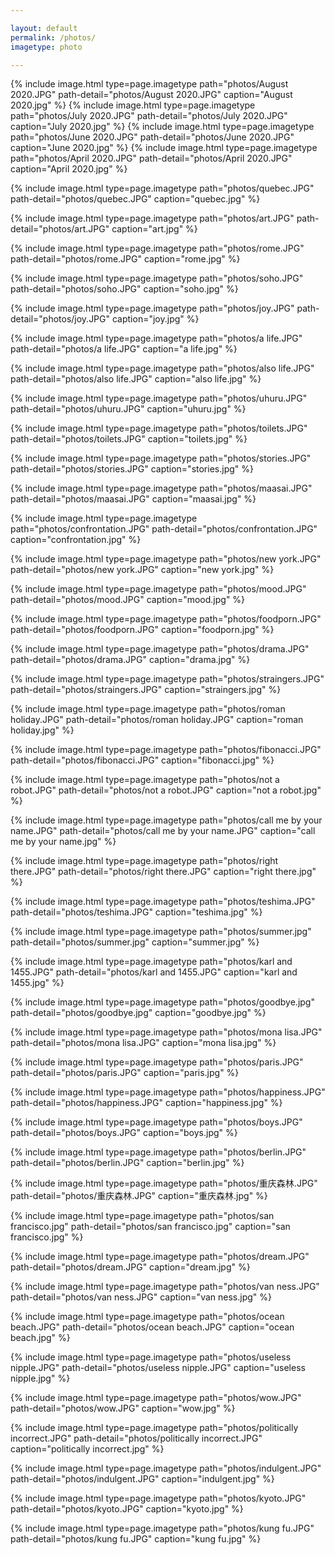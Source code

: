 ```yaml
---

layout: default
permalink: /photos/
imagetype: photo

---
```

{% include image.html type=page.imagetype path="photos/August 2020.JPG" path-detail="photos/August 2020.JPG" caption="August 2020.jpg" %}
{% include image.html type=page.imagetype path="photos/July 2020.JPG" path-detail="photos/July 2020.JPG" caption="July 2020.jpg" %}
{% include image.html type=page.imagetype path="photos/June 2020.JPG" path-detail="photos/June 2020.JPG" caption="June 2020.jpg" %}
{% include image.html type=page.imagetype path="photos/April 2020.JPG" path-detail="photos/April 2020.JPG" caption="April 2020.jpg" %}

{% include image.html type=page.imagetype path="photos/quebec.JPG" path-detail="photos/quebec.JPG" caption="quebec.jpg" %}

{% include image.html type=page.imagetype path="photos/art.JPG" path-detail="photos/art.JPG" caption="art.jpg" %}

{% include image.html type=page.imagetype path="photos/rome.JPG" path-detail="photos/rome.JPG" caption="rome.jpg" %}

{% include image.html type=page.imagetype path="photos/soho.JPG" path-detail="photos/soho.JPG" caption="soho.jpg" %}

{% include image.html type=page.imagetype path="photos/joy.JPG" path-detail="photos/joy.JPG" caption="joy.jpg" %}

{% include image.html type=page.imagetype path="photos/a life.JPG" path-detail="photos/a life.JPG" caption="a life.jpg" %}

{% include image.html type=page.imagetype path="photos/also life.JPG" path-detail="photos/also life.JPG" caption="also life.jpg" %}

{% include image.html type=page.imagetype path="photos/uhuru.JPG" path-detail="photos/uhuru.JPG" caption="uhuru.jpg" %}

{% include image.html type=page.imagetype path="photos/toilets.JPG" path-detail="photos/toilets.JPG" caption="toilets.jpg" %}

{% include image.html type=page.imagetype path="photos/stories.JPG" path-detail="photos/stories.JPG" caption="stories.jpg" %}

{% include image.html type=page.imagetype path="photos/maasai.JPG" path-detail="photos/maasai.JPG" caption="maasai.jpg" %}

{% include image.html type=page.imagetype path="photos/confrontation.JPG" path-detail="photos/confrontation.JPG" caption="confrontation.jpg" %}

{% include image.html type=page.imagetype path="photos/new york.JPG" path-detail="photos/new york.JPG" caption="new york.jpg" %}

{% include image.html type=page.imagetype path="photos/mood.JPG" path-detail="photos/mood.JPG" caption="mood.jpg" %}

{% include image.html type=page.imagetype path="photos/foodporn.JPG" path-detail="photos/foodporn.JPG" caption="foodporn.jpg" %}

{% include image.html type=page.imagetype path="photos/drama.JPG" path-detail="photos/drama.JPG" caption="drama.jpg" %}

{% include image.html type=page.imagetype path="photos/straingers.JPG" path-detail="photos/straingers.JPG" caption="straingers.jpg" %}

{% include image.html type=page.imagetype path="photos/roman holiday.JPG" path-detail="photos/roman holiday.JPG" caption="roman holiday.jpg" %}

{% include image.html type=page.imagetype path="photos/fibonacci.JPG" path-detail="photos/fibonacci.JPG" caption="fibonacci.jpg" %}

{% include image.html type=page.imagetype path="photos/not a robot.JPG" path-detail="photos/not a robot.JPG" caption="not a robot.jpg" %}

{% include image.html type=page.imagetype path="photos/call me by your name.JPG" path-detail="photos/call me by your name.JPG" caption="call me by your name.jpg" %}

{% include image.html type=page.imagetype path="photos/right there.JPG" path-detail="photos/right there.JPG" caption="right there.jpg" %}

{% include image.html type=page.imagetype path="photos/teshima.JPG" path-detail="photos/teshima.JPG" caption="teshima.jpg" %}

{% include image.html type=page.imagetype path="photos/summer.jpg" path-detail="photos/summer.jpg" caption="summer.jpg" %}

{% include image.html type=page.imagetype path="photos/karl and 1455.JPG" path-detail="photos/karl and 1455.JPG" caption="karl and 1455.jpg" %}

{% include image.html type=page.imagetype path="photos/goodbye.jpg" path-detail="photos/goodbye.jpg" caption="goodbye.jpg" %}

{% include image.html type=page.imagetype path="photos/mona lisa.JPG" path-detail="photos/mona lisa.JPG" caption="mona lisa.jpg" %}

{% include image.html type=page.imagetype path="photos/paris.JPG" path-detail="photos/paris.JPG" caption="paris.jpg" %}

{% include image.html type=page.imagetype path="photos/happiness.JPG" path-detail="photos/happiness.JPG" caption="happiness.jpg" %}

{% include image.html type=page.imagetype path="photos/boys.JPG" path-detail="photos/boys.JPG" caption="boys.jpg" %}

{% include image.html type=page.imagetype path="photos/berlin.JPG" path-detail="photos/berlin.JPG" caption="berlin.jpg" %}

{% include image.html type=page.imagetype path="photos/重庆森林.JPG" path-detail="photos/重庆森林.JPG" caption="重庆森林.jpg" %}

{% include image.html type=page.imagetype path="photos/san francisco.jpg" path-detail="photos/san francisco.jpg" caption="san francisco.jpg" %}

{% include image.html type=page.imagetype path="photos/dream.JPG" path-detail="photos/dream.JPG" caption="dream.jpg" %}

{% include image.html type=page.imagetype path="photos/van ness.JPG" path-detail="photos/van ness.JPG" caption="van ness.jpg" %}

{% include image.html type=page.imagetype path="photos/ocean beach.JPG" path-detail="photos/ocean beach.JPG" caption="ocean beach.jpg" %}

{% include image.html type=page.imagetype path="photos/useless nipple.JPG" path-detail="photos/useless nipple.JPG" caption="useless nipple.jpg" %}

{% include image.html type=page.imagetype path="photos/wow.JPG" path-detail="photos/wow.JPG" caption="wow.jpg" %}

{% include image.html type=page.imagetype path="photos/politically incorrect.JPG" path-detail="photos/politically incorrect.JPG" caption="politically incorrect.jpg" %}

{% include image.html type=page.imagetype path="photos/indulgent.JPG" path-detail="photos/indulgent.JPG" caption="indulgent.jpg" %}

{% include image.html type=page.imagetype path="photos/kyoto.JPG" path-detail="photos/kyoto.JPG" caption="kyoto.jpg" %}

{% include image.html type=page.imagetype path="photos/kung fu.JPG" path-detail="photos/kung fu.JPG" caption="kung fu.jpg" %}
